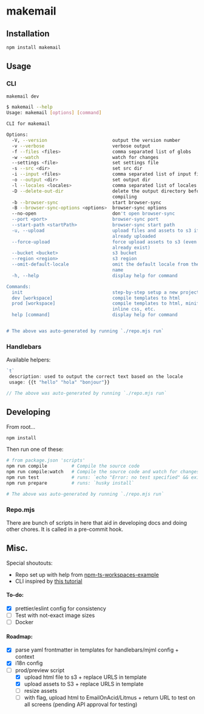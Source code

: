# makemail

## Installation

```bash
npm install makemail
```

## Usage

### CLI

```bash
makemail dev
```

```bash
$ makemail --help
Usage: makemail [options] [command]

CLI for makemail

Options:
  -V, --version                        output the version number
  -v --verbose                         verbose output
  -f --files <files>                   comma separated list of globs
  -w --watch                           watch for changes
  --settings <file>                    set settings file
  -s --src <dir>                       set src dir
  -i --input <files>                   comma separated list of input file globs
  -o --output <dir>                    set output dir
  -l --locales <locales>               comma separated list of locales
  -D --delete-out-dir                  delete the output directory before
                                       compiling
  -b --browser-sync                    start browser-sync
  -B --browser-sync-options <options>  browser-sync options
  --no-open                            don't open browser-sync
  --port <port>                        browser-sync port
  --start-path <startPath>             browser-sync start path
  -u, --upload                         upload files and assets to s3 if not
                                       already uploaded
  --force-upload                       force upload assets to s3 (even if they
                                       already exist)
  --bucket <bucket>                    s3 bucket
  --region <region>                    s3 region
  --omit-default-locale                omit the default locale from the file
                                       name
  -h, --help                           display help for command

Commands:
  init                                 step-by-step setup a new project
  dev [workspace]                      compile templates to html
  prod [workspace]                     compile templates to html, minify,
                                       inline css, etc.
  help [command]                       display help for command


# The above was auto-generated by running `./repo.mjs run`
```

### Handlebars

Available helpers:

<!-- start:repo.mjs:helpers -->

```typescript
`t`
 description: used to output the correct text based on the locale
 usage: {{t "hello" "hola" "bonjour"}}

// The above was auto-generated by running `./repo.mjs run`
```

<!-- end:repo.mjs:helpers -->

## Developing

From root...

```bash
npm install
```

Then run one of these:

```bash
# from package.json 'scripts'
npm run compile         # Compile the source code
npm run compile:watch   # Compile the source code and watch for changes
npm run test            # runs: `echo "Error: no test specified" && exit 1`
npm run prepare         # runs: `husky install`

# The above was auto-generated by running `./repo.mjs run`
```

### Repo.mjs

There are bunch of scripts in here that aid in developing docs and doing other chores. It is called in a pre-commit hook.

## Misc.

Special shoutouts:

- Repo set up with help from [npm-ts-workspaces-example](https://github.com/Quramy/npm-ts-workspaces-example)
- CLI inspired by [this tutorial](https://dawchihliou.github.io/articles/writing-your-own-typescript-cli)

#### To-do:

- [x] prettier/eslint config for consistency
- [ ] Test with not-exact image sizes
- [ ] Docker

#### Roadmap:

- [x] parse yaml frontmatter in templates for handlebars/mjml config + context
- [x] i18n config
- [ ] prod/preview script
  - [x] upload html file to s3 + replace URLS in template
  - [x] upload assets to S3 + replace URLS in template
  - [ ] resize assets
  - [ ] with flag, upload html to EmailOnAcid/Litmus + return URL to test on all screens (pending API approval for testing)
